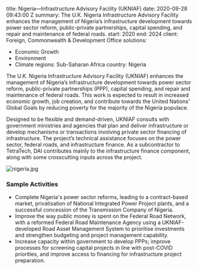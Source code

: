 
title: Nigeria—Infrastructure Advisory Facility (UKNIAF)
date: 2020-09-28 09:43:00 Z
summary: The U.K. Nigeria Infrastructure Advisory Facility enhances the management
  of Nigeria’s infrastructure development towards power sector reform, public-private
  partnerships, capital spending, and repair and maintenance of federal roads.
start: 2020
end: 2024
client: Foreign, Commonwealth & Development Office
solutions:
- Economic Growth
- Environment
- Climate
regions: Sub-Saharan Africa
country: Nigeria


The U.K. Nigeria Infrastructure Advisory Facility (UKNIAF) enhances the management of Nigeria’s infrastructure development towards power sector reform, public-private partnerships (PPP), capital spending, and repair and maintenance of federal roads. This work is expected to result in increased economic growth, job creation, and contribute towards the United Nations' Global Goals by reducing poverty for the majority of the Nigeria populace.

Designed to be flexible and demand-driven, UKNIAF consults with government ministries and agencies that plan and deliver infrastructure or develop mechanisms or transactions involving private sector financing of infrastructure. The project’s technical assistance focuses on the power sector, federal roads, and infrastructure finance. As a subcontractor to TetraTech, DAI contributes mainly to the infrastructure finance component, along with some crosscutting inputs across the project.

![nigeria.jpg](/uploads/nigeria.jpg)

### Sample Activities

* Complete Nigeria's power sector reforms, leading to a contract-based market, privatisation of National Integrated Power Project plants, and a successful concession of the Transmission Company of Nigeria.
* Improve the way public money is spent on the Federal Road Network, with a reformed Federal Road Maintenance Agency using a UKNIAF-developed Road Asset Management System to prioritise investments and strengthen budgeting and project management capability.
* Increase capacity within government to develop PPPs; improve processes for screening capital projects in line with post-COVID priorities, and improve access to financing for infrastructure project preparation.
